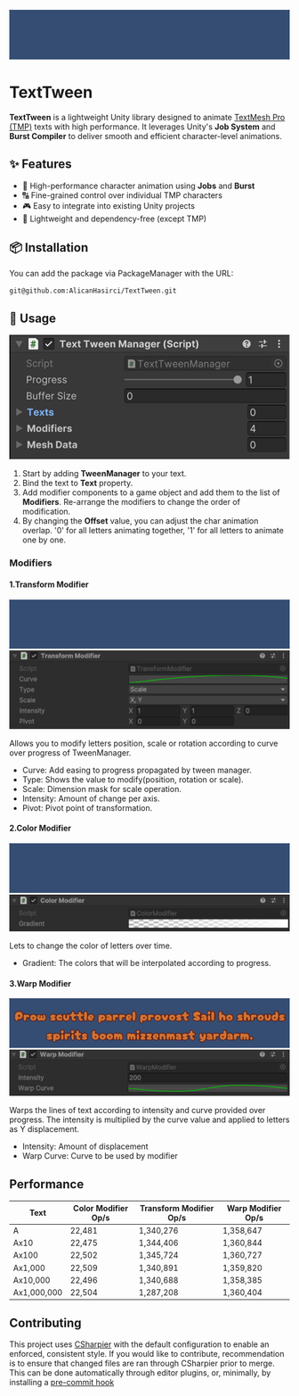![](EditorResources/text_tween.gif)

# TextTween

**TextTween** is a lightweight Unity library designed to animate [TextMesh Pro (TMP)](https://docs.unity3d.com/Packages/com.unity.textmeshpro@latest) texts with high performance. It leverages Unity's **Job System** and **Burst Compiler** to deliver smooth and efficient character-level animations.

## ✨ Features

- 🚀 High-performance character animation using **Jobs** and **Burst**
- 🔠 Fine-grained control over individual TMP characters
- 🎮 Easy to integrate into existing Unity projects
- 🧩 Lightweight and dependency-free (except TMP)

## 📦 Installation

You can add the package via PackageManager with the URL:
   ```
   git@github.com:AlicanHasirci/TextTween.git
   ```

## 🚀 Usage

![](EditorResources/image_00.png)

1. Start by adding **TweenManager** to your text.
2. Bind the text to **Text** property.
3. Add modifier components to a game object and add them to the list of **Modifiers**. Re-arrange the modifiers to change the order of modification.
4. By changing the **Offset** value, you can adjust the char animation overlap. '0' for all letters animating together, '1' for all letters to animate one by one. 

### Modifiers

#### 1.Transform Modifier
![](EditorResources/transform.gif)
![](EditorResources/transform_ss.png)

Allows you to modify letters position, scale or rotation according to curve over progress of TweenManager.

- Curve: Add easing to progress propagated by tween manager.
- Type: Shows the value to modify(position, rotation or scale).
- Scale: Dimension mask for scale operation.
- Intensity: Amount of change per axis.
- Pivot: Pivot point of transformation.

#### 2.Color Modifier
![](EditorResources/color.gif)
![](EditorResources/color_ss.png)

Lets to change the color of letters over time.

- Gradient: The colors that will be interpolated according to progress.

#### 3.Warp Modifier
![](EditorResources/warp.gif)
![](EditorResources/warp_ss.png)

Warps the lines of text according to intensity and curve provided over progress. The intensity is multiplied by the curve value and applied to letters as Y displacement.

- Intensity: Amount of displacement
- Warp Curve: Curve to be used by modifier

## Performance

| Text | Color Modifier Op/s | Transform Modifier Op/s | Warp Modifier Op/s |
| ---- | ------------------- | ----------------------- | ------------------ |
| A | 22,481 | 1,340,276 | 1,358,647 |
| Ax10 | 22,475 | 1,344,406 | 1,360,844 |
| Ax100 | 22,502 | 1,345,724 | 1,360,727 |
| Ax1,000 | 22,509 | 1,340,891 | 1,359,820 |
| Ax10,000 | 22,496 | 1,340,688 | 1,358,385 |
| Ax1,000,000 | 22,504 | 1,287,208 | 1,360,404 |

## Contributing

This project uses [CSharpier](https://csharpier.com/) with the default configuration to enable an enforced, consistent style. If you would like to contribute, recommendation is to ensure that changed files are ran through CSharpier prior to merge. This can be done automatically through editor plugins, or, minimally, by installing a [pre-commit hook](https://pre-commit.com/#3-install-the-git-hook-scripts)